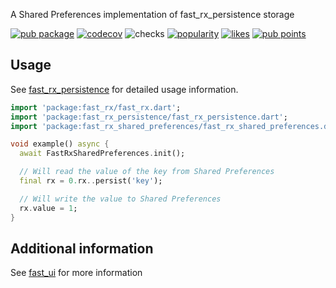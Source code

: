 A Shared Preferences implementation of fast_rx_persistence storage

[![pub package](https://img.shields.io/pub/v/fast_rx_shared_preferences)](https://pub.dev/packages/fast_rx_shared_preferences)
[![codecov](https://img.shields.io/codecov/c/github/Rexios80/fast_ui/master?flag=fast_rx_shared_preferences)](https://codecov.io/gh/Rexios80/fast_ui)
![checks](https://img.shields.io/github/checks-status/Rexios80/fast_ui/master)
[![popularity](https://img.shields.io/pub/popularity/fast_rx_shared_preferences)](https://pub.dev/packages/fast_rx_shared_preferences/score)
[![likes](https://img.shields.io/pub/likes/fast_rx_shared_preferences)](https://pub.dev/packages/fast_rx_shared_preferences/score)
[![pub points](https://img.shields.io/pub/points/fast_rx_shared_preferences)](https://pub.dev/packages/fast_rx_shared_preferences/score)

## Usage
See [fast_rx_persistence](https://pub.dev/packages/fast_rx_persistence) for detailed usage information.

<!-- embedme readme/usage.dart -->
```dart
import 'package:fast_rx/fast_rx.dart';
import 'package:fast_rx_persistence/fast_rx_persistence.dart';
import 'package:fast_rx_shared_preferences/fast_rx_shared_preferences.dart';

void example() async {
  await FastRxSharedPreferences.init();

  // Will read the value of the key from Shared Preferences
  final rx = 0.rx..persist('key');

  // Will write the value to Shared Preferences
  rx.value = 1;
}

```

## Additional information
See [fast_ui](https://pub.dev/packages/fast_ui) for more information